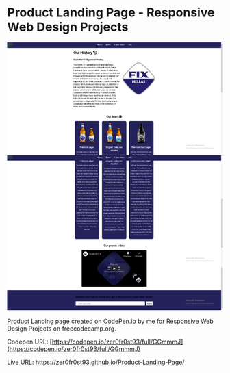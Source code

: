 # Product Landing Page - Responsive Web Design Projects

![](Preview.png)

 Product Landing page created on CodePen.io by me for Responsive Web Design Projects on freecodecamp.org.

Codepen URL: [https://codepen.io/zer0fr0st93/full/GGmmmJ](https://codepen.io/zer0fr0st93/full/GGmmmJ)

Live URL: https://zer0fr0st93.github.io/Product-Landing-Page/
